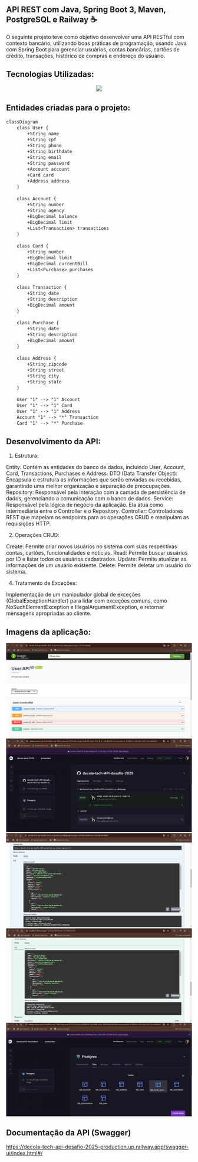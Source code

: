 ## API REST com Java, Spring Boot 3, Maven, PostgreSQL e Railway ☕
O seguinte projeto teve como objetivo desenvolver uma API RESTful com contexto bancário, utilizando boas práticas de programação, usando Java com Spring Boot para gerenciar usuários, contas bancárias, cartões de crédito, transações, histórico de compras e endereço do usuário.

## Tecnologias Utilizadas:

 <p align="center">
  <a href="https://skillicons.dev">
    <img src="https://skillicons.dev/icons?i=java,spring,postgresql,maven,railway" />
  </a>
</p>

## Entidades criadas para o projeto:
```mermaid
classDiagram
    class User {
        +String name
        +String cpf
        +String phone
        +String birthdate
        +String email
        +String password
        +Account account
        +Card card
        +Address address
    }

    class Account {
        +String number
        +String agency
        +BigDecimal balance
        +BigDecimal limit
        +List<Transaction> transactions
    }

    class Card {
        +String number
        +BigDecimal limit
        +BigDecimal currentBill
        +List<Purchase> purchases
    }

    class Transaction {
        +String date
        +String description
        +BigDecimal amount
    }

    class Purchase {
        +String date
        +String description
        +BigDecimal amount
    }

    class Address {
        +String zipcode
        +String street
        +String city
        +String state
    }

    User "1" --> "1" Account
    User "1" --> "1" Card
    User "1" --> "1" Address
    Account "1" --> "*" Transaction
    Card "1" --> "*" Purchase
```
## Desenvolvimento da API:

1. Estrutura:

 Entity: Contém as entidades do banco de dados, incluindo User, Account, Card, Transactions, Purchases e Address.
 DTO (Data Transfer Object): Encapsula e estrutura as informações que serão enviadas ou recebidas, garantindo uma melhor organização e separação de preocupações.
 Repository: Responsável pela interação com a camada de persistência de dados, gerenciando a comunicação com o banco de dados.
 Service: Responsável pela lógica de negócio da aplicação. Ela atua como intermediária entre o Controller e o Repository.
 Controller: Controladores REST que mapeiam os endpoints para as operações CRUD e manipulam as requisições HTTP.

2. Operações CRUD:

 Create: Permite criar novos usuários no sistema com suas respectivas contas, cartões, funcionalidades e notícias.
 Read: Permite buscar usuários por ID e listar todos os usuários cadastrados.
 Update: Permite atualizar as informações de um usuário existente.
 Delete: Permite deletar um usuário do sistema.
 
4. Tratamento de Exceções:

 Implementação de um manipulador global de exceções (GlobalExceptionHandler) para lidar com exceções comuns, como NoSuchElementException e IllegalArgumentException, e retornar mensagens apropriadas ao cliente.

## Imagens da aplicação:
 <img src="https://github.com/Myrella-Goms/decola-tech-API-desafio-2025/blob/master/Captura%20de%20tela%202025-03-02%20204805.png">
 <img src="https://github.com/Myrella-Goms/decola-tech-API-desafio-2025/blob/master/Captura%20de%20tela%202025-03-02%20204821.png">
 <img src="https://github.com/Myrella-Goms/decola-tech-API-desafio-2025/blob/master/Captura%20de%20tela%202025-03-02%20205206.png">
 <img src="https://github.com/Myrella-Goms/decola-tech-API-desafio-2025/blob/master/Captura%20de%20tela%202025-03-02%20175018.png">
 <img src="https://github.com/Myrella-Goms/decola-tech-API-desafio-2025/blob/master/Captura%20de%20tela%202025-03-02%20180252.png">

 ## Documentação da API (Swagger)
https://decola-tech-api-desafio-2025-production.up.railway.app/swagger-ui/index.html#/
